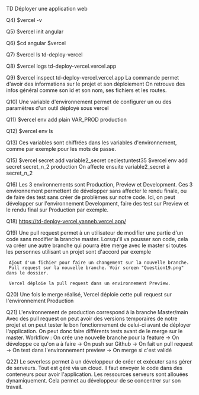 TD Déployer une application web

Q4) $vercel -v

Q5) $vercel init angular

Q6) $cd angular
    $vercel

Q7) $vercel ls td-deploy-vercel

Q8) $vercel logs td-deploy-vercel.vercel.app

Q9) $vercel inspect td-deploy-vercel.vercel.app
    La commande permet d'avoir des informations sur le projet et son déploiement
    On retrouve des infos général comme son id et son nom, ses fichiers et les routes.

Q10) Une variable d'environnement permet de configurer un ou des paramètres d'un outil déployé sous vercel

Q11) $vercel env add plain VAR_PROD production

Q12) $vercel env ls

Q13) Ces variables sont chiffrées dans les variables d'environnement, comme par exemple pour les mots de passe.
     
Q15) $vercel secret add variable2_secret ceciestuntest35
     $vercel env add secret secret_n_2 production
     On affecte ensuite variable2_secret à secret_n_2

Q16) Les 3 environnements sont Production, Preview et Development.
     Ces 3 environnement permettent de développer sans affecter le rendu finale, ou de faire des test sans créer de problèmes sur notre code.
     Ici, on peut développer sur l'environnement Development, faire des test sur Preview et le rendu final sur Production par exemple.

Q18) https://td-deploy-vercel.yanneb.vercel.app/

Q19) Une pull request permet à un utilisateur de modifier une partie d'un code sans modifier la branche master.
     Lorsqu'il va pousser son code, cela va créer une autre branche qui pourra être merge avec le master si toutes les personnes utilisant un projet sont d'accord par exemple

     Ajout d'un fichier pour faire un changement sur la nouvelle branche.
     Pull request sur la nouvelle branche. Voir screen "Question19.png" dans le dossier.
     
     Vercel déploie la pull request dans un environnement Preview.

Q20) Une fois le merge réalisé, Vercel déploie cette pull request sur l'environnement Production

Q21) L'environnement de production correspond à la branche Master/main
     Avec des pull request on peut avoir des versions temporaires de notre projet et on peut tester le bon fonctionnement de celui-ci avant de déployer l'application.
     On peut donc faire différents tests avant de le merge sur le master.
     Workflow : On crée une nouvelle branche pour la feature -> On développe ce qu'on a à faire -> On push sur Github -> On fait un pull request -> On test dans l'environnement preview
                -> On merge si c'est validé 

Q22) Le severless permet à un développeur de créer et exécuter sans gérer de serveurs. Tout est géré via un cloud. Il faut envoyer le code dans des conteneurs pour avoir l'application. 
     Les ressources serveurs sont allouées dynamiquement.
     Cela permet au développeur de se concentrer sur son travail.